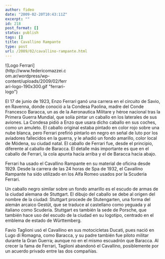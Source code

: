 ```yaml
---
author: fideo
date: "2009-02-20T10:43:11Z"
excerpt: ""
id: 218
post_format: []
status: publish
tags: []
title: Cavallino Rampante
type: post
url: /2009/02/cavallino-rampante.html
---
```

<div class="mceTemp"><dl class="wp-caption alignleft" id="attachment_221" style="width: 200px;"><dt class="wp-caption-dt">![Logo Ferrari](http://www.federicomazzei.com.ar/wordpress/wp-content/uploads/2009/02/ferrari-logo-190x300.gif "ferrari-logo")</dt></dl></div>El 17 de junio de 1923, Enzo Ferrari ganó una carrera en el circuito de Savio, en Ravenna, donde conoció a la Condesa Paolina, madre del Conde Francesco Baracca, un as de la Aeronautica Militare y héroe nacional tras la Primera Guerra Mundial, que solía pintar un caballo en los laterales de sus aviones. La Condesa pidió a Enzo que usara dicho caballo en sus coches, como un amuleto. El caballo original estaba pintado en color rojo sobre una nube blanca, pero Ferrari prefirió pintarlo en negro en señal de luto por los aviadores fallecidos en la guerra, y le añadió un fondo amarillo, color local de Módena, su ciudad natal. El caballo de Ferrari fue, desde el principio, diferente al caballo de Baracca. El detalle más importante es que en el caballo de Ferrari, la cola apunta hacia arriba y el de Baracca hacia abajo.

Ferrari ha usado el Cavallino Rampante en su material de oficina desde 1929. Desde la carrera de las 24 horas de Spa de 1932, el Cavallino Rampante ha sido utilizado en los Alfa Romeo usados por la Scuderia Ferrari.

Un caballo negro similar sobre un fondo amarillo es el escudo de armas de la ciudad alemana de Stuttgart. El dibujo del caballo se debe al origen del nombre de la ciudad: Stuttgart procede de Stutengarten, una forma del alemán arcaico Gestüt, que se traduce al castellano como yeguada y al italiano como Scuderia. Stuttgart es también la sede de Porsche, que también hace uso del escudo de la ciudad en su logotipo, centrado en el emblema de estado de Württemberg.

Favio Taglioni usó el Cavallino en sus motocicletas Ducati, pues nació en Lugo di Romagna, como Baracca, y su padre también fue piloto militar durante la Gran Guerra; aunque no en el mismo escuadrón que Baracca. Al crecer la fama de Ferrari, Taglioni abandonó el Cavallino, posiblemente por un acuerdo privado entre las dos compañías.
